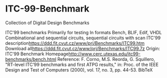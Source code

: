 # ITC-99-Benchmark
Collection of Digital Design Benchmarks

ITC'99 benchmarks
Primarily for testing
In formats Bench, BLIF, Edif, VHDL
Combinational and sequential circuits, sequential circuits with scan
ITC'99 description<https://ddd.fit.cvut.cz/www/prj/Benchmarks/ITC99.htm>
Download all<https://ddd.fit.cvut.cz/www/prj/Benchmarks/ITC99.7z>
Origin: ITC'99 Benchmark Homepage<http://www.cerc.utexas.edu/itc99-benchmarks/bench.html>
Reference:
F. Corno, M.S. Reorda, G. Squillero, "RT-level ITC‘99 benchmarks and first ATPG results," in: Proc. of the IEEE Design and Test of Computers (2000), vol. 17, no. 3, pp. 44-53. BibTeX
